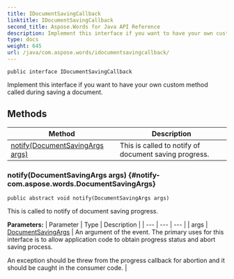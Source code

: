 ```yaml
---
title: IDocumentSavingCallback
linktitle: IDocumentSavingCallback
second_title: Aspose.Words for Java API Reference
description: Implement this interface if you want to have your own custom method called during saving a document in Java.
type: docs
weight: 645
url: /java/com.aspose.words/idocumentsavingcallback/
---
```

```
public interface IDocumentSavingCallback
```

Implement this interface if you want to have your own custom method called during saving a document.
## Methods

| Method | Description |
| --- | --- |
| [notify(DocumentSavingArgs args)](#notify-com.aspose.words.DocumentSavingArgs) | This is called to notify of document saving progress. |
### notify(DocumentSavingArgs args) {#notify-com.aspose.words.DocumentSavingArgs}
```
public abstract void notify(DocumentSavingArgs args)
```


This is called to notify of document saving progress.

**Parameters:**
| Parameter | Type | Description |
| --- | --- | --- |
| args | [DocumentSavingArgs](../../com.aspose.words/documentsavingargs/) | An argument of the event. The primary uses for this interface is to allow application code to obtain progress status and abort saving process.

An exception should be threw from the progress callback for abortion and it should be caught in the consumer code. |

